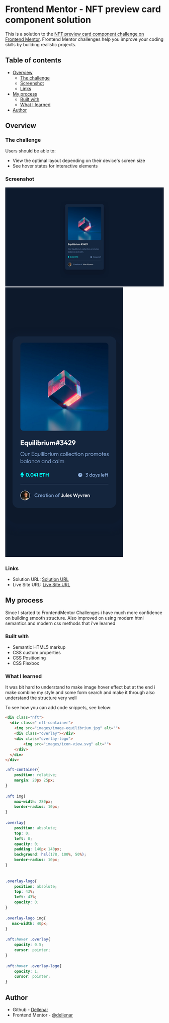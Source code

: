 # Frontend Mentor - NFT preview card component solution

This is a solution to the [NFT preview card component challenge on Frontend Mentor](https://www.frontendmentor.io/challenges/nft-preview-card-component-SbdUL_w0U). Frontend Mentor challenges help you improve your coding skills by building realistic projects. 

## Table of contents

- [Overview](#overview)
  - [The challenge](#the-challenge)
  - [Screenshot](#screenshot)
  - [Links](#links)
- [My process](#my-process)
  - [Built with](#built-with)
  - [What I learned](#what-i-learned)
- [Author](#author)


## Overview

### The challenge

Users should be able to:

- View the optimal layout depending on their device's screen size
- See hover states for interactive elements

### Screenshot

![Dekstop - Design](design/desktop-design.jpg)
![Mobile - Design](design/screenshot-mobile.png)



### Links

- Solution URL: [Solution URL](https://github.com/dellenar/nft-preview-card-compenent)
- Live Site URL: [Live Site URL](https://your-live-site-url.com)

## My process
  Since I started to FrontendMentor Challenges i have much more confidence on building smooth structure. Also improved on using modern html semantics and modern css methods that i've learned
### Built with
- Semantic HTML5 markup
- CSS custom properties
- CSS Positioning
- CSS Flexbox

### What I learned

It was bit hard to understand to make image hover effect but at the end i make combine my style and some form search and make it through also understand the structure very well

To see how you can add code snippets, see below:

```html
<div class="nft">
  <div class=" nft-container">
    <img src="images/image-equilibrium.jpg" alt="">
    <div class="overlay"></div>
    <div class="overlay-logo">
        <img src="images/icon-view.svg" alt="">
    </div>
  </div>
</div>
```
```css
.nft-container{
    position: relative;
    margin: 20px 25px;
}

.nft img{
    max-width: 280px;
    border-radius: 10px;
}

.overlay{
    position: absolute;
    top: 0;
    left: 0;
    opacity: 0;
    padding: 140px 140px;
    background: hsl(178, 100%, 50%);
    border-radius: 10px;
}


.overlay-logo{
    position: absolute;
    top: 43%;
    left: 43%;
    opacity: 0;
}

.overlay-logo img{
   max-width: 40px;
}

.nft:hover .overlay{
    opacity: 0.5;
    cursor: pointer;
}

.nft:hover .overlay-logo{
    opacity: 1;
    cursor: pointer;
}

```

## Author

- Github - [Dellenar](https://github.com/dellenar)
- Frontend Mentor - [@dellenar](https://www.frontendmentor.io/profile/dellenar)
